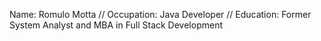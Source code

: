 Name: Romulo Motta //
Occupation: Java Developer //
Education: Former System Analyst and MBA in Full Stack Development
